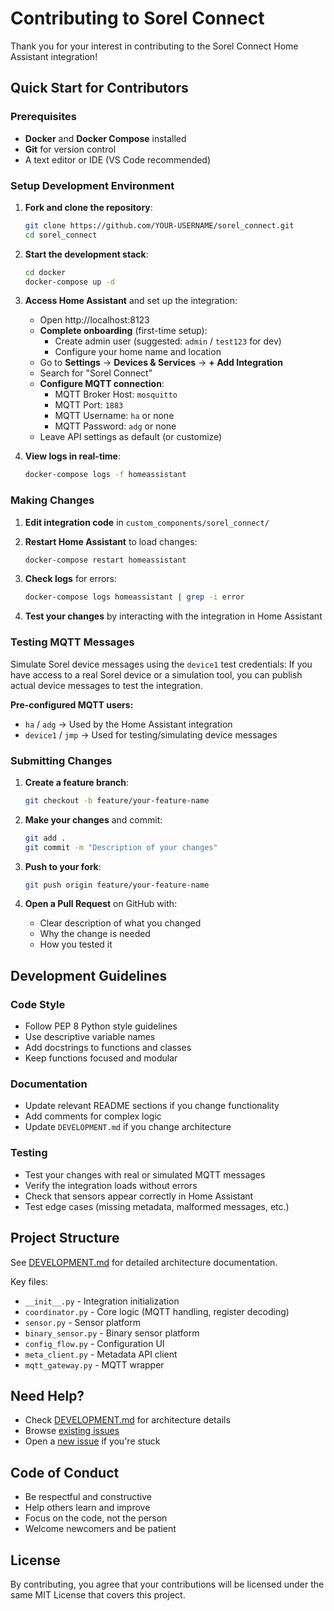 # Contributing to Sorel Connect

Thank you for your interest in contributing to the Sorel Connect Home Assistant integration!

## Quick Start for Contributors

### Prerequisites

- **Docker** and **Docker Compose** installed
- **Git** for version control
- A text editor or IDE (VS Code recommended)

### Setup Development Environment

1. **Fork and clone the repository**:
   ```bash
   git clone https://github.com/YOUR-USERNAME/sorel_connect.git
   cd sorel_connect
   ```

2. **Start the development stack**:
   ```bash
   cd docker
   docker-compose up -d
   ```

3. **Access Home Assistant** and set up the integration:
   - Open http://localhost:8123
   - **Complete onboarding** (first-time setup):
     - Create admin user (suggested: `admin` / `test123` for dev)
     - Configure your home name and location
   - Go to **Settings** → **Devices & Services** → **+ Add Integration**
   - Search for "Sorel Connect"
   - **Configure MQTT connection**:
     - MQTT Broker Host: `mosquitto`
     - MQTT Port: `1883`
     - MQTT Username: `ha` or none
     - MQTT Password: `adg` or none
   - Leave API settings as default (or customize)

4. **View logs in real-time**:
   ```bash
   docker-compose logs -f homeassistant
   ```

### Making Changes

1. **Edit integration code** in `custom_components/sorel_connect/`

2. **Restart Home Assistant** to load changes:
   ```bash
   docker-compose restart homeassistant
   ```

3. **Check logs** for errors:
   ```bash
   docker-compose logs homeassistant | grep -i error
   ```

4. **Test your changes** by interacting with the integration in Home Assistant

### Testing MQTT Messages

Simulate Sorel device messages using the `device1` test credentials:
If you have access to a real Sorel device or a simulation tool, you can publish actual device messages to test the integration.

**Pre-configured MQTT users:**
- `ha` / `adg` → Used by the Home Assistant integration
- `device1` / `jmp` → Used for testing/simulating device messages

### Submitting Changes

1. **Create a feature branch**:
   ```bash
   git checkout -b feature/your-feature-name
   ```

2. **Make your changes** and commit:
   ```bash
   git add .
   git commit -m "Description of your changes"
   ```

3. **Push to your fork**:
   ```bash
   git push origin feature/your-feature-name
   ```

4. **Open a Pull Request** on GitHub with:
   - Clear description of what you changed
   - Why the change is needed
   - How you tested it

## Development Guidelines

### Code Style

- Follow PEP 8 Python style guidelines
- Use descriptive variable names
- Add docstrings to functions and classes
- Keep functions focused and modular

### Documentation

- Update relevant README sections if you change functionality
- Add comments for complex logic
- Update `DEVELOPMENT.md` if you change architecture

### Testing

- Test your changes with real or simulated MQTT messages
- Verify the integration loads without errors
- Check that sensors appear correctly in Home Assistant
- Test edge cases (missing metadata, malformed messages, etc.)

## Project Structure

See [DEVELOPMENT.md](DEVELOPMENT.md) for detailed architecture documentation.

Key files:
- `__init__.py` - Integration initialization
- `coordinator.py` - Core logic (MQTT handling, register decoding)
- `sensor.py` - Sensor platform
- `binary_sensor.py` - Binary sensor platform
- `config_flow.py` - Configuration UI
- `meta_client.py` - Metadata API client
- `mqtt_gateway.py` - MQTT wrapper

## Need Help?

- Check [DEVELOPMENT.md](DEVELOPMENT.md) for architecture details
- Browse [existing issues](https://github.com/SorelHaDev/sorel_connect/issues)
- Open a [new issue](https://github.com/SorelHaDev/sorel_connect/issues/new) if you're stuck

## Code of Conduct

- Be respectful and constructive
- Help others learn and improve
- Focus on the code, not the person
- Welcome newcomers and be patient

## License

By contributing, you agree that your contributions will be licensed under the same MIT License that covers this project.
